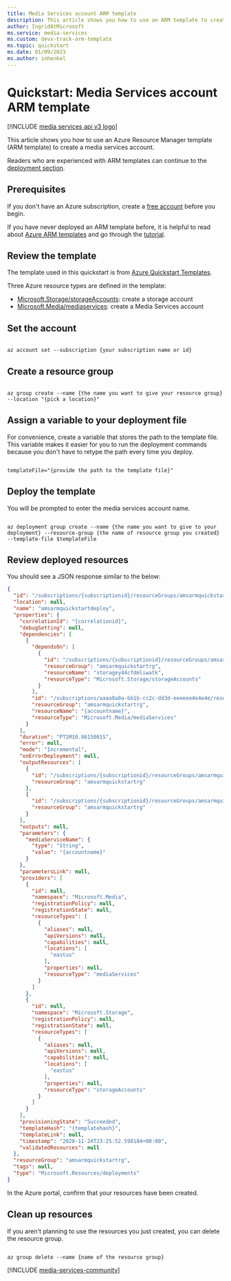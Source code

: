 ```yaml
---
title: Media Services account ARM template
description: This article shows you how to use an ARM template to create a media services account.
author: IngridAtMicrosoft
ms.service: media-services
ms.custom: devx-track-arm-template
ms.topic: quickstart
ms.date: 01/09/2023
ms.author: inhenkel
---
```


# Quickstart: Media Services account ARM template

[!INCLUDE [media services api v3 logo](./includes/v3-hr.md)]

This article shows you how to use an Azure Resource Manager template (ARM template) to create a media services account.

Readers who are experienced with ARM templates can continue to the [deployment section](#deploy-the-template).

<!--If your environment meets the prerequisites and you're familiar with using ARM templates, select the **Deploy to Azure** button. The template will open in the Azure portal.-->

<!--
[![Deploy to Azure](../../media/template-deployments/deploy-to-azure.svg)](https://portal.azure.com/#create/Microsoft.Template/uri/https%3A%2F%2Fraw.githubusercontent.com%2FAzure%2Fazure-quickstart-templates%2Fmaster%2Fquickstarts%2Fmicrosoft.media%2Fmedia-services-create%2Fazuredeploy.json)
-->

## Prerequisites

If you don't have an Azure subscription, create a [free account](https://azure.microsoft.com/free/?WT.mc_id=A261C142F) before you begin.

If you have never deployed an ARM template before, it is helpful to read about [Azure ARM templates](/azure/azure-resource-manager/templates/) and go through the [tutorial](/azure/azure-resource-manager/templates/template-tutorial-create-first-template?tabs=azure-powershell).

## Review the template

The template used in this quickstart is from [Azure Quickstart Templates](https://azure.microsoft.com/resources/templates/media-services-create/).

<!--
The syntax for the JSON code fence is:

:::code language="json" source="~/../quickstart-templates/quickstarts/microsoft.media/media-services-create/azuredeploy.json":::
-->

Three Azure resource types are defined in the template:

- [Microsoft.Storage/storageAccounts](/azure/templates/microsoft.storage/storageaccounts): create a storage account
- [Microsoft.Media/mediaservices](/azure/templates/microsoft.media/mediaservices): create a Media Services account

## Set the account

```cloudshell-bash

az account set --subscription {your subscription name or id}

```

## Create a resource group

```cloudshell-bash

az group create --name {the name you want to give your resource group} --location "{pick a location}"

```

## Assign a variable to your deployment file

For convenience, create a variable that stores the path to the template file. This variable makes it easier for you to run the deployment commands because you don't have to retype the path every time you deploy.

```cloudshell-bash

templateFile="{provide the path to the template file}"

```

## Deploy the template

You will be prompted to enter the media services account name.

```cloudshell-bash

az deployment group create --name {the name you want to give to your deployment} --resource-group {the name of resource group you created} --template-file $templateFile

```

## Review deployed resources

You should see a JSON response similar to the below:

```json
{
  "id": "/subscriptions/{subscriptionid}/resourceGroups/amsarmquickstartrg/providers/Microsoft.Resources/deployments/amsarmquickstartdeploy",
  "location": null,
  "name": "amsarmquickstartdeploy",
  "properties": {
    "correlationId": "{correlationid}",
    "debugSetting": null,
    "dependencies": [
      {
        "dependsOn": [
          {
            "id": "/subscriptions/{subscriptionid}/resourceGroups/amsarmquickstartrg/providers/Microsoft.Storage/storageAccounts/storagey44cfdmliwatk",
            "resourceGroup": "amsarmquickstartrg",
            "resourceName": "storagey44cfdmliwatk",
            "resourceType": "Microsoft.Storage/storageAccounts"
          }
        ],
        "id": "/subscriptions/aaaa0a0a-bb1b-cc2c-dd3d-eeeeee4e4e4e/resourceGroups/amsarmquickstartrg/providers/Microsoft.Media/mediaServices/{accountname}",
        "resourceGroup": "amsarmquickstartrg",
        "resourceName": "{accountname}",
        "resourceType": "Microsoft.Media/mediaServices"
      }
    ],
    "duration": "PT1M10.8615001S",
    "error": null,
    "mode": "Incremental",
    "onErrorDeployment": null,
    "outputResources": [
      {
        "id": "/subscriptions/{subscriptionid}/resourceGroups/amsarmquickstartrg/providers/Microsoft.Media/mediaServices/{accountname}",
        "resourceGroup": "amsarmquickstartrg"
      },
      {
        "id": "/subscriptions/{subscriptionid}/resourceGroups/amsarmquickstartrg/providers/Microsoft.Storage/storageAccounts/storagey44cfdmliwatk",
        "resourceGroup": "amsarmquickstartrg"
      }
    ],
    "outputs": null,
    "parameters": {
      "mediaServiceName": {
        "type": "String",
        "value": "{accountname}"
      }
    },
    "parametersLink": null,
    "providers": [
      {
        "id": null,
        "namespace": "Microsoft.Media",
        "registrationPolicy": null,
        "registrationState": null,
        "resourceTypes": [
          {
            "aliases": null,
            "apiVersions": null,
            "capabilities": null,
            "locations": [
              "eastus"
            ],
            "properties": null,
            "resourceType": "mediaServices"
          }
        ]
      },
      {
        "id": null,
        "namespace": "Microsoft.Storage",
        "registrationPolicy": null,
        "registrationState": null,
        "resourceTypes": [
          {
            "aliases": null,
            "apiVersions": null,
            "capabilities": null,
            "locations": [
              "eastus"
            ],
            "properties": null,
            "resourceType": "storageAccounts"
          }
        ]
      }
    ],
    "provisioningState": "Succeeded",
    "templateHash": "{templatehash}",
    "templateLink": null,
    "timestamp": "2020-11-24T23:25:52.598184+00:00",
    "validatedResources": null
  },
  "resourceGroup": "amsarmquickstartrg",
  "tags": null,
  "type": "Microsoft.Resources/deployments"
}

```

In the Azure portal, confirm that your resources have been created.

## Clean up resources

If you aren't planning to use the resources you just created, you can delete the resource group.

```cloudshell-bash

az group delete --name {name of the resource group}

```

[!INCLUDE [media-services-community](includes/media-services-community.md)]
